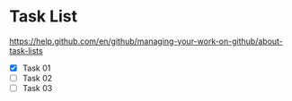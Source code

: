 # Task List

https://help.github.com/en/github/managing-your-work-on-github/about-task-lists

- [x] Task 01
- [ ] Task 02
- [ ] Task 03
